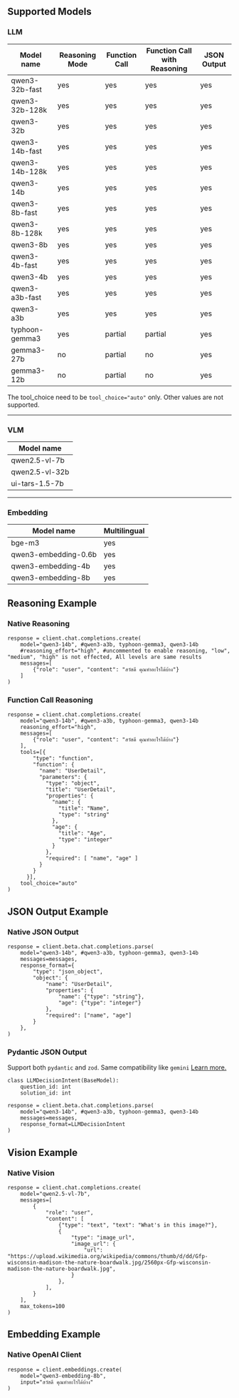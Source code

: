 ## Supported Models
### LLM

Model name | Reasoning Mode | Function Call | Function Call with Reasoning | JSON Output |
| --- | --- | --- | --- | --- |
qwen3-32b-fast | yes | yes | yes | yes |
qwen3-32b-128k | yes | yes | yes | yes |
qwen3-32b | yes | yes | yes | yes |
qwen3-14b-fast | yes | yes | yes | yes |
qwen3-14b-128k | yes | yes | yes | yes |
qwen3-14b | yes | yes | yes | yes |
qwen3-8b-fast | yes | yes | yes | yes |
qwen3-8b-128k | yes | yes | yes | yes |
qwen3-8b | yes | yes | yes | yes |
qwen3-4b-fast | yes | yes | yes | yes |
qwen3-4b | yes | yes | yes | yes |
qwen3-a3b-fast | yes | yes | yes | yes |
qwen3-a3b | yes | yes | yes | yes |
typhoon-gemma3 | yes | partial | partial | yes |
gemma3-27b | no | partial | no | yes |
gemma3-12b | no | partial | no | yes |

The tool_choice need to be `tool_choice="auto"` only. Other values are not supported.

---
### VLM

Model name | 
| --- |
qwen2.5-vl-7b |
qwen2.5-vl-32b |
ui-tars-1.5-7b |

---
### Embedding
Model name | Multilingual | 
| --- | --- |
bge-m3 | yes |
qwen3-embedding-0.6b | yes |
qwen3-embedding-4b | yes |
qwen3-embedding-8b | yes |


## Reasoning Example

### Native Reasoning
```
response = client.chat.completions.create(
    model="qwen3-14b", #qwen3-a3b, typhoon-gemma3, qwen3-14b
    #reasoning_effort="high", #uncommented to enable reasoning, "low", "medium", "high" is not effected, All levels are same results
    messages=[
        {"role": "user", "content": "สวัสดี คุณทำอะไรได้บ้าง"}
    ]
)
```

### Function Call Reasoning
```
response = client.chat.completions.create(
    model="qwen3-14b", #qwen3-a3b, typhoon-gemma3, qwen3-14b
    reasoning_effort="high",
    messages=[
        {"role": "user", "content": "สวัสดี คุณทำอะไรได้บ้าง"}
    ],
    tools=[{
        "type": "function",
        "function": {
          "name": "UserDetail",
          "parameters": {
            "type": "object",
            "title": "UserDetail",
            "properties": {
              "name": {
                "title": "Name",
                "type": "string"
              },
              "age": {
                "title": "Age",
                "type": "integer"
              }
            },
            "required": [ "name", "age" ]
          }
        }
      }],
    tool_choice="auto"
)
```

## JSON Output Example

### Native JSON Output
```
response = client.beta.chat.completions.parse(
    model="qwen3-14b", #qwen3-a3b, typhoon-gemma3, qwen3-14b
    messages=messages,
    response_format={
        "type": "json_object",
        "object": {
            "name": "UserDetail",
            "properties": {
                "name": {"type": "string"},
                "age": {"type": "integer"}
            },
            "required": ["name", "age"]
        }
    },
)
```

### Pydantic JSON Output
Support both `pydantic` and `zod`. Same compatibility like `gemini` [Learn more.](https://ai.google.dev/gemini-api/docs/openai#javascript)


```
class LLMDecisionIntent(BaseModel):
    question_id: int
    solution_id: int

response = client.beta.chat.completions.parse(
    model="qwen3-14b", #qwen3-a3b, typhoon-gemma3, qwen3-14b
    messages=messages,
    response_format=LLMDecisionIntent
)
```

## Vision Example
### Native Vision
```
response = client.chat.completions.create(
    model="qwen2.5-vl-7b",
    messages=[
        {
            "role": "user",
            "content": [ 
                {"type": "text", "text": "What's in this image?"},
                {
                    "type": "image_url",
                    "image_url": {
                        "url": "https://upload.wikimedia.org/wikipedia/commons/thumb/d/dd/Gfp-wisconsin-madison-the-nature-boardwalk.jpg/2560px-Gfp-wisconsin-madison-the-nature-boardwalk.jpg",
                    }
                },
            ],
        }
    ],
    max_tokens=100
)
```

## Embedding Example

### Native OpenAI Client
```
response = client.embeddings.create(
    model="qwen3-embedding-8b",
    input="สวัสดี คุณทำอะไรได้บ้าง"
)
```